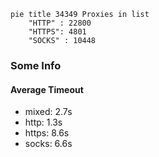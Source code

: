 
```mermaid
pie title 34349 Proxies in list
    "HTTP" : 22800
    "HTTPS": 4801
    "SOCKS" : 10448
```

### Some Info
#### Average Timeout

- mixed: 2.7s
- http: 1.3s
- https: 8.6s
- socks: 6.6s